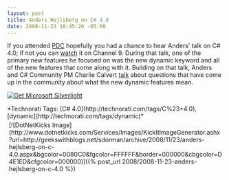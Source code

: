 ```yaml
---
layout: post
title: Anders Hejlsberg on C# 4.0
date: 2008-11-23 10:45:26 -05:00
---
```


If you attended [PDC](http://microsoftpdc.com/) hopefully you had a chance to hear Anders’ talk on C# 4.0; if not you can [watch](http://channel9.msdn.com/pdc2008/TL16/) it on Channel 9. During that talk, one of the primary new features he focused on was the new dynamic keyword and all of the new features that come along with it. Building on that talk, Anders and C# Community PM Charlie Calvert [talk](http://channel9.msdn.com/posts/VisualStudio/C-40-Questions-and-reasons-behind-the-answers/) about questions that have come up in the community about what the new dynamic features mean.

<object data="data:application/x-silverlight," type="application/x-silverlight-2" width="320" height="240"> 

 [ ![Get Microsoft Silverlight](http://go.microsoft.com/fwlink/?LinkId=108181) ](http://go.microsoft.com/fwlink/?LinkID=124807) </object>

<div style="padding-bottom: 0px; margin: 0px; padding-left: 0px; padding-right: 0px; display: inline; float: none; padding-top: 0px" id="scid:0767317B-992E-4b12-91E0-4F059A8CECA8:8220b8bd-2e36-4163-b31d-c5b573c086ec" class="wlWriterSmartContent">*Technorati Tags: [C# 4.0](http://technorati.com/tags/C%23+4.0), [dynamic](http://technorati.com/tags/dynamic)*</div><div class="wlWriterHeaderFooter" style="text-align:left; margin:0px; padding:4px 4px 4px 4px;">[![DotNetKicks Image](http://www.dotnetkicks.com/Services/Images/KickItImageGenerator.ashx?url=http://geekswithblogs.net/sdorman/archive/2008/11/23/anders-hejlsberg-on-c-4.0.aspx&bgcolor=0080C0&fgcolor=FFFFFF&border=000000&cbgcolor=D4E1ED&cfgcolor=000000)]({% post_url 2008/2008-11-23-anders-hejlsberg-on-c-4.0 %})</div>

